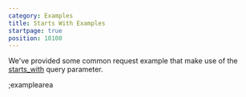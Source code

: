 ```yaml
---
category: Examples
title: Starts With Examples
startpage: true
position: 10100
---
```


We've provided some common request example that make use of the [starts_with](#core-resources/stories/retrieve-multiple-stories) query parameter.

;examplearea

